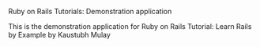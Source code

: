 Ruby on Rails Tutorials: Demonstration application

 This is the demonstration application for Ruby on Rails Tutorial: Learn Rails by Example by Kaustubh Mulay
